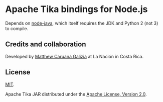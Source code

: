# Apache Tika bindings for Node.js #

Depends on [node-java](https://github.com/joeferner/node-java), which itself requires the JDK and Python 2 (not 3) to compile.

## Credits and collaboration ##

Developed by [Matthew Caruana Galizia](https://twitter.com/mcaruanagalizia) at La Nación in Costa Rica.

## License ##

[MIT](http://mattcg.mit-license.org).

Apache Tika JAR distributed under the [Apache License, Version 2.0](http://www.apache.org/licenses/LICENSE-2.0).
